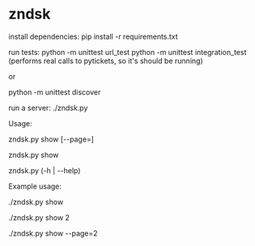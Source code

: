 # zndsk

install dependencies: 
pip install -r requirements.txt

run tests:
python -m unittest url_test
python -m unittest integration_test (performs real calls to pytickets, so it's should be running)

or

python -m unittest discover

run a server:
./zndsk.py 


Usage:


  zndsk.py show [--page=<number>]


  zndsk.py show <ticket>


  zndsk.py (-h | --help)
  
Example usage:


  ./zndsk.py show


  ./zndsk.py show 2


  ./zndsk.py show --page=2


